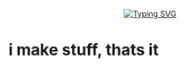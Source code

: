 <p align="center">
  <a href="https://git.io/typing-svg"><img src="https://readme-typing-svg.demolab.com?font=Fira+Code&pause=1000&color=00F716&random=false&width=435&lines=the+glitched+man+%7C+node+developer" alt="Typing SVG" /></a>
  <h1>i make stuff, thats it</h1>
</p>
